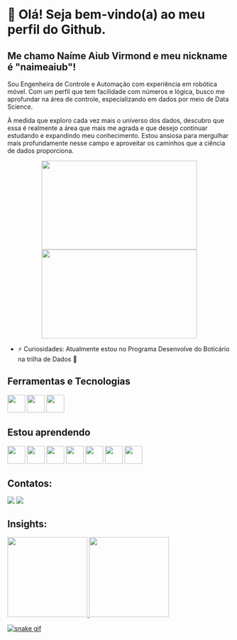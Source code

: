 # 👋 Olá! Seja bem-vindo(a) ao meu perfil do Github.
## Me chamo Naíme Aiub Virmond e meu nickname é "naimeaiub"!

Sou Engenheira de Controle e Automação com experiência em robótica móvel. Com um perfil que tem facilidade com números e lógica, busco me aprofundar na área de controle, especializando em dados por meio de Data Science.

À medida que exploro cada vez mais o universo dos dados, descubro que essa é realmente a área que mais me agrada e que desejo continuar estudando e expandindo meu conhecimento. Estou ansiosa para mergulhar mais profundamente nesse campo e aproveitar os caminhos que a ciência de dados proporciona.

<div align="center">
<img src="https://github.com/naimeaiub/naimeaiub/assets/111865299/3be3ed13-a26b-4f0a-b221-55e63b531de0" width="350" height="200"> <img src="https://github.com/naimeaiub/naimeaiub/assets/111865299/dacc9718-269b-4aa2-aec3-01958f8133c1" width="350" height="200">
</div>


- ⚡ Curiosidades: Atualmente estou no Programa Desenvolve do Boticário na trilha de Dados 🎲

## Ferramentas e Tecnologias

<img loading="lazy" src="https://cdn.jsdelivr.net/gh/devicons/devicon/icons/git/git-original.svg" width="40" height="40"/> <img loading="lazy" src="https://cdn.jsdelivr.net/gh/devicons/devicon@latest/icons/c/c-plain.svg" width="40" height="40"/> <img loading="lazy" src="https://cdn.jsdelivr.net/gh/devicons/devicon@latest/icons/matlab/matlab-plain.svg" width="40" height="40"/>

## Estou aprendendo


 <img src="https://cdn.jsdelivr.net/gh/devicons/devicon@latest/icons/amazonwebservices/amazonwebservices-plain-wordmark.svg" width="40" height="40"/> <img src="https://cdn.jsdelivr.net/gh/devicons/devicon@latest/icons/python/python-plain.svg" width="40" height="40"/> <img src="https://cdn.jsdelivr.net/gh/devicons/devicon@latest/icons/jupyter/jupyter-plain-wordmark.svg" width="40" height="40"/> <img src="https://cdn.jsdelivr.net/gh/devicons/devicon@latest/icons/numpy/numpy-plain.svg" width="40" height="40"/> <img src="https://cdn.jsdelivr.net/gh/devicons/devicon@latest/icons/pandas/pandas-plain-wordmark.svg" width="40" height="40"/> <img src="https://cdn.jsdelivr.net/gh/devicons/devicon@latest/icons/postgresql/postgresql-plain-wordmark.svg" width="40" height="40"/> <img src="https://cdn.jsdelivr.net/gh/devicons/devicon@latest/icons/microsoftsqlserver/microsoftsqlserver-plain.svg" width="40" height="40"/>  
          
## Contatos:

<div>
<a href = "mailto:naimeaiub@gmail.com"><img loading="lazy" src="https://img.shields.io/badge/Gmail-D14836?style=for-the-badge&logo=gmail&logoColor=white" target="_blank"></a>
<a href="https://www.linkedin.com/in/naime-aiub-virmond/" target="_blank"><img loading="lazy" src="https://img.shields.io/badge/-LinkedIn-%230077B5?style=for-the-badge&logo=linkedin&logoColor=white" target="_blank"></a>   
</div>

## Insights:

<div>
<a href="https://github.com/naimeaiub">
<img loading="lazy" height="180em" src="https://github-readme-stats.vercel.app/api/top-langs/?username=naimeaiub&layout=compact&langs_count=7&theme=dracula"/>
<img loading="lazy" height="180em" src="https://github-readme-stats.vercel.app/api?username=naimeaiub&show_icons=true&theme=dracula&include_all_commits=true&count_private=true"/>

</div>

![snake gif](https://github.com/naimeaiub/naimeaiub/blob/output/github-contribution-grid-snake.svg)         

